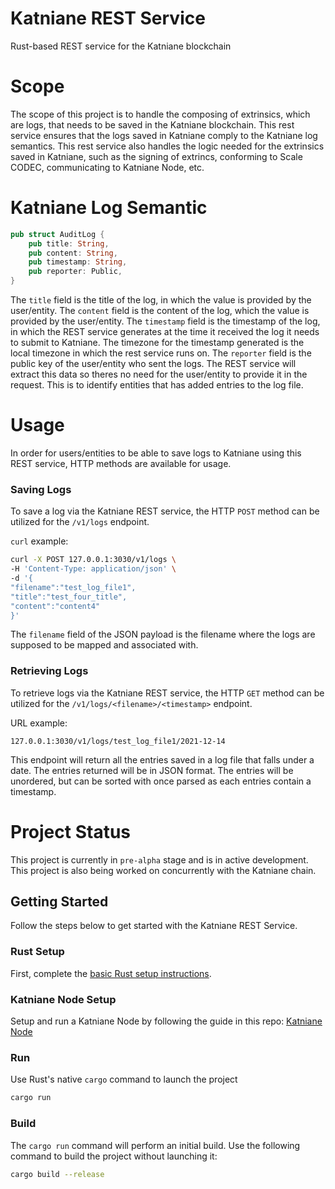 # Katniane REST Service
Rust-based REST service for the Katniane blockchain

# Scope
The scope of this project is to handle the composing of extrinsics, which are logs, that needs to be 
saved in the Katniane blockchain. This rest service ensures that the logs saved in Katniane
comply to the Katniane log semantics. This rest service also handles the logic needed for the extrinsics
saved in Katniane, such as the signing of extrincs, conforming to Scale CODEC, communicating to Katniane Node, etc.

# Katniane Log Semantic
```rs
pub struct AuditLog {
    pub title: String,
    pub content: String,
    pub timestamp: String,
    pub reporter: Public,
}
```
The `title` field is the title of the log, in which the value is provided by the user/entity.
The `content` field is the content of the log, which the value is provided by the user/entity.
The `timestamp` field is the timestamp of the log, in which the REST service generates at the time it
received the log it needs to submit to Katniane. The timezone for the timestamp generated is the local
timezone in which the rest service runs on.
The `reporter` field is the public key of the user/entity who sent the logs. The REST service will
extract this data so theres no need for the user/entity to provide it in the request. This is to identify
entities that has added entries to the log file.

# Usage
In order for users/entities to be able to save logs to Katniane using this REST service, HTTP methods
are available for usage.

### Saving Logs
To save a log via the Katniane REST service, the HTTP `POST` method 
can be utilized for the `/v1/logs` endpoint.

`curl` example:
```sh
curl -X POST 127.0.0.1:3030/v1/logs \
-H 'Content-Type: application/json' \
-d '{
"filename":"test_log_file1",
"title":"test_four_title",
"content":"content4"
}'
```
The `filename` field of the JSON payload is the filename where the logs are supposed to 
be mapped and associated with. 

### Retrieving Logs
To retrieve logs via the Katniane REST service, the HTTP `GET` method can be utilized 
for the `/v1/logs/<filename>/<timestamp>` endpoint. 

URL example:
```
127.0.0.1:3030/v1/logs/test_log_file1/2021-12-14
```

This endpoint will return all the entries saved in a log file that falls under a date. The entries returned
will be in JSON format. The entries will be unordered, but can be sorted with once parsed as each entries
contain a timestamp.

# Project Status
This project is currently in `pre-alpha` stage and is in active development. This project is also being 
worked on concurrently with the Katniane chain.

## Getting Started

Follow the steps below to get started with the Katniane REST Service.

### Rust Setup

First, complete the [basic Rust setup instructions](./doc/rust-setup.md).

### Katniane Node Setup

Setup and run a Katniane Node by following the guide in this repo: [Katniane Node](https://github.com/ellyrichardson/katniane-node)

### Run

Use Rust's native `cargo` command to launch the project

```sh
cargo run
```

### Build

The `cargo run` command will perform an initial build. Use the following command to build the project
without launching it:

```sh
cargo build --release
```

